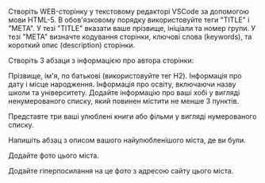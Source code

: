 Створіть WEB-сторінку у текстовому редакторі VSCode за допомогою мови HTML-5. В обов'язковому порядку використовуйте теги "TITLE" і "META". У тезі "TITLE" вказати ваше прізвище, ініціали та номер групи. У тезі "META" визначте кодування сторінки, ключові слова (keywords), та короткий опис (description) сторінки.

Створіть 3 абзаци з інформацією про автора сторінки:

Прізвище, ім'я, по батькові (використовуйте тег H2).
Інформація про дату і місце народження.
Інформація про освіту, включаючи назву школи та університету.
Додайте інформацію про ваші хобі у вигляді ненумерованого списку, який повинен містити не менше 3 пунктів.

Представте три ваші улюблені книги або фільми у вигляді нумерованого списку.

Напишіть абзац з описом вашого найулюбленішого міста, де ви були.

Додайте фото цього міста.

Додайте гіперпосилання на це фото з адресою сайту цього міста.